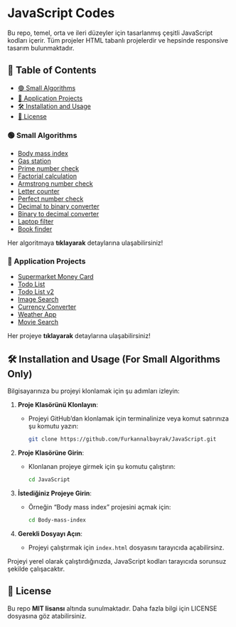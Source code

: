 # JavaScript Codes

Bu repo, temel, orta ve ileri düzeyler için tasarlanmış çeşitli JavaScript kodları içerir. Tüm projeler HTML tabanlı projelerdir ve hepsinde responsive tasarım bulunmaktadır.

## 📌 Table of Contents
- [🟢 Small Algorithms](#small-algorithms)
- [🔵 Application Projects](#application-projects)
- [🛠 Installation and Usage](#installation-and-usage)
- [📜 License](#license)



### 🟢 Small Algorithms 
- [Body mass index](Body-mass-index/)
- [Gas station](Gas-station/)
- [Prime number check](Prime-number-check/)
- [Factorial calculation](Factorial-calculation/)
- [Armstrong number check](Armstrong-number-check/)
- [Letter counter](Letter-counter/)
- [Perfect number check](Perfect-number-check/)
- [Decimal to binary converter](Decimal-to-binary-converter/)
- [Binary to decimal converter](Binary-to-decimal-converter/)
- [Laptop filter](Laptop-filter/)
- [Book finder](Book-finder/)

Her algoritmaya **tıklayarak** detaylarına ulaşabilirsiniz!

### 🔵 Application Projects  
- [Supermarket Money Card](Supermarket-money-card/)
- [Todo List](Todo-list/)
- [Todo List v2](Todo-list-v2/)
- [Image Search](Image-search/)
- [Currency Converter](Currency-converter/)
- [Weather App](Weather-app/)
- [Movie Search](Movie-search/)
  
Her projeye **tıklayarak** detaylarına ulaşabilirsiniz!

## 🛠 Installation and Usage (For Small Algorithms Only)

Bilgisayarınıza bu projeyi klonlamak için şu adımları izleyin:

1. **Proje Klasörünü Klonlayın**:
   - Projeyi GitHub’dan klonlamak için terminalinize veya komut satırınıza şu komutu yazın:
     ```bash
     git clone https://github.com/Furkannalbayrak/JavaScript.git
     ```

2. **Proje Klasörüne Girin**:
   - Klonlanan projeye girmek için şu komutu çalıştırın:
     ```bash
     cd JavaScript
     ```

3. **İstediğiniz Projeye Girin**:
   - Örneğin “Body mass index” projesini açmak için:
     ```bash
     cd Body-mass-index
     ```
4. **Gerekli Dosyayı Açın**:
   - Projeyi çalıştırmak için `index.html` dosyasını tarayıcıda açabilirsinz.
     
Projeyi yerel olarak çalıştırdığınızda, JavaScript kodları tarayıcıda sorunsuz şekilde çalışacaktır.
     


## 📜 License
Bu repo **MIT lisansı** altında sunulmaktadır. Daha fazla bilgi için LICENSE dosyasına göz atabilirsiniz.
